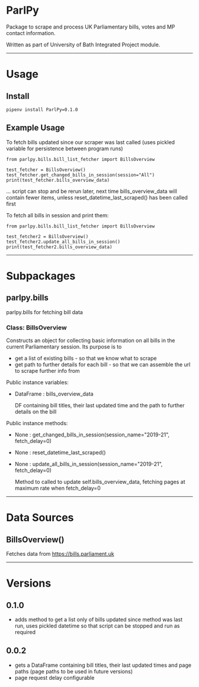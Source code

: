 # ParlPy

Package to scrape and process UK Parliamentary bills, votes and MP contact information.

Written as part of University of Bath Integrated Project module. 

---

# Usage

## Install

    pipenv install ParlPy=0.1.0

## Example Usage

To fetch bills updated since our scraper was last called (uses pickled variable for persistence between program runs)

    from parlpy.bills.bill_list_fetcher import BillsOverview

    test_fetcher = BillsOverview()
    test_fetcher.get_changed_bills_in_session(session="All")
    print(test_fetcher.bills_overview_data)

... script can stop and be rerun later, next time bills_overview_data will contain fewer items, unless 
reset_datetime_last_scraped() has been called first

To fetch all bills in session and print them:

    from parlpy.bills.bill_list_fetcher import BillsOverview
    
    test_fetcher2 = BillsOverview()
    test_fetcher2.update_all_bills_in_session()
    print(test_fetcher2.bills_overview_data)

---

# Subpackages

## parlpy.bills 
parlpy.bills for fetching bill data


### Class: BillsOverview

Constructs an object for collecting basic information on all bills in the current Parliamentary session. Its purpose is
to
* get a list of existing bills - so that we know what to scrape
* get path to further details for each bill - so that we can assemble the url to scrape further info from


Public instance variables:
* DataFrame : bills_overview_data 
  
    DF containing bill titles, their last updated time and the path to further
details on the bill
  
Public instance methods:
* None : get_changed_bills_in_session(session_name="2019-21", fetch_delay=0)
* None : reset_datetime_last_scraped()
* None : update_all_bills_in_session(session_name="2019-21", fetch_delay=0)

    Method to called to update self.bills_overview_data, fetching pages at maximum rate when fetch_delay=0

---

# Data Sources

## BillsOverview()

Fetches data from https://bills.parliament.uk

---

# Versions

## 0.1.0
* adds method to get a list only of bills updated since method was last run, uses pickled datetime so that script can
 be stopped and run as required

## 0.0.2
* gets a DataFrame containing bill titles, their last updated times and page paths (page paths to be used in
  future versions)
* page request delay configurable
